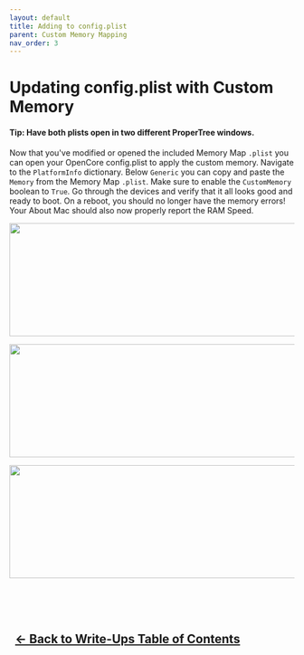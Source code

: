 ```yaml
---
layout: default
title: Adding to config.plist
parent: Custom Memory Mapping
nav_order: 3
---
```


<style>
  .navigation-container {
    display: flex;
    justify-content: space-between;
    align-items: center;
    width: 100%;
  }
  
  .nav-button {
    margin: 10px;
  }
</style>

# Updating config.plist with Custom Memory
#### Tip: Have both plists open in two different ProperTree windows.

Now that you've modified or opened the included Memory Map ``.plist`` you can open your OpenCore config.plist to apply the custom memory. Navigate to the ``PlatformInfo`` dictionary. Below ``Generic`` you can copy and paste the ``Memory`` from the Memory Map ``.plist``. Make sure to enable the ``CustomMemory`` boolean to ``True``. Go through the devices and verify that it all looks good and ready to boot. On a reboot, you should no longer have the memory errors! Your About Mac should also now properly report the RAM Speed.

<p align="center">
  <img width="650" height="200" src="../../../assets/DarwinKVM/PTCustomMemoryConfig.png">
</p>

<p align="center">
  <img width="650" height="200" src="../../../assets/DarwinKVM/MemoryMappedMacPro71.png">
</p>

<p align="center">
  <img width="650" height="200" src="../../../assets/DarwinKVM/MemoryMapGuestLayout.png">
</p>

<br>
<h2 align="center">
  <br>
  <div class="navigation-container">
    <a class="nav-button" href="../../01-Introduction">&larr; Back to Write-Ups Table of Contents</a>
  </div>
  <br>
</h2>

